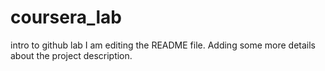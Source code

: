# coursera_lab
intro to github lab
I am editing the README file. Adding some more details about the project description.

